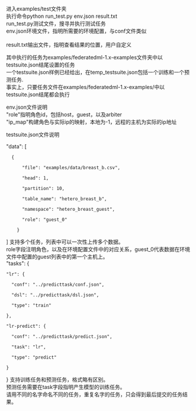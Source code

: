 进入examples/test文件夹<br>
执行命令python run_test.py env.json result.txt<br>
run_test.py测试文件，搜寻并执行测试任务<br>
env.json环境文件，指明所需要的环境配置，与conf文件类似<br>  
result.txt输出文件，指明查看结果的位置，用户自定义<br>

其中执行的任务为examples/federatedml-1.x-examples文件夹中以testsuite.json结尾设置的任务<br>
一个testsuite.json样例已经给出，在temp_testsuite.json包括一个训练和一个预测任务.<br>
事实上，只要任务文件在examples/federatedml-1.x-examples/中以testsuite.json结尾都会执行<br>

env.json文件说明<br>
"role"指明角色id，包括host，guest，以及arbiter<br>
"ip_map"构建角色与实际ip的映射，本地为-1，远程的主机为实际的ip地址<br>

testsuite.json文件说明<br>

  "data": [

      {

          "file": "examples/data/breast_b.csv",

          "head": 1,

          "partition": 10,

          "table_name": "hetero_breast_b",

          "namespace": "hetero_breast_guest",

          "role": "guest_0"

        }
]
支持多个任务，列表中可以一次性上传多个数据。<br>
role字段注明角色，以及在环境配置文件中的对应关系，guest_0代表数据在环境文件中配置的guest列表中的第一个主机上。<br>
  "tasks": {

    "lr": {

      "conf": "../predicttask/conf.json",

      "dsl": "../predicttask/dsl.json",

      "type": "train"

    },

    "lr-predict": {

      "conf": "../predicttask/predict.json",

      "task": "lr",

      "type": "predict"

    }

  }
  支持训练任务和预测任务，格式略有区别。<br>
  预测任务需要在task字段指明产生模型的训练任务。<br>
  请用不同的名字命名不同的任务，重复名字的任务，只会得到最后提交的任务结果。<br>
